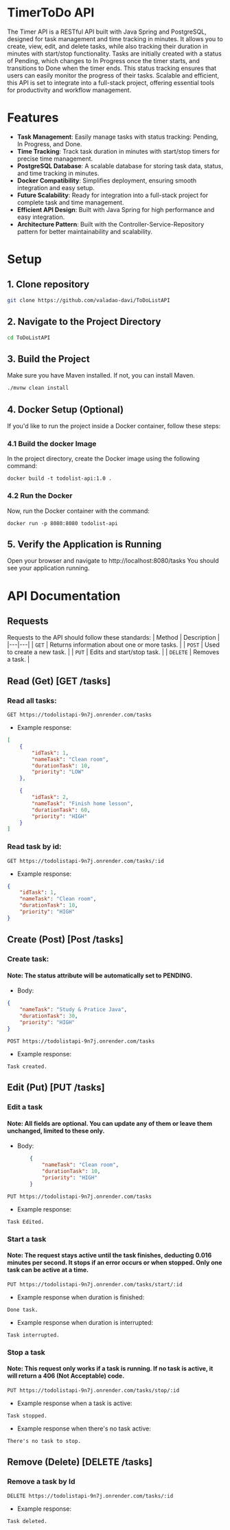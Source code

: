 # TimerToDo API

The Timer API is a RESTful API built with Java Spring and PostgreSQL, designed for task management and time tracking in minutes. It allows you to create, view, edit, and delete tasks, while also tracking their duration in minutes with start/stop functionality. Tasks are initially created with a status of Pending, which changes to In Progress once the timer starts, and transitions to Done when the timer ends. This status tracking ensures that users can easily monitor the progress of their tasks. Scalable and efficient, this API is set to integrate into a full-stack project, offering essential tools for productivity and workflow management.


# Features

- **Task Management**: Easily manage tasks with status tracking: Pending, In Progress, and Done.
- **Time Tracking**: Track task duration in minutes with start/stop timers for precise time management.
- **PostgreSQL Database**: A scalable database for storing task data, status, and time tracking in minutes.
- **Docker Compatibility**: Simplifies deployment, ensuring smooth integration and easy setup.
- **Future Scalability**: Ready for integration into a full-stack project for complete task and time management.
- **Efficient API Design**: Built with Java Spring for high performance and easy integration.
- **Architecture Pattern**: Built with the Controller-Service-Repository pattern for better maintainability and scalability.
# Setup

## 1. Clone repository

```bash
git clone https://github.com/valadao-davi/ToDoListAPI
```

## 2. Navigate to the Project Directory

```bash
cd ToDoListAPI
```

## 3. Build the Project
Make sure you have Maven installed. If not, you can install Maven.


```bash
./mvnw clean install
```

## 4. Docker Setup (Optional)
If you'd like to run the project inside a Docker container, follow these steps:

### 4.1 Build the docker Image
In the project directory, create the Docker image using the following command:

```
docker build -t todolist-api:1.0 .
```

### 4.2 Run the Docker 
Now, run the Docker container with the command:

```
docker run -p 8080:8080 todolist-api
```

## 5. Verify the Application is Running

Open your browser and navigate to http://localhost:8080/tasks You should see your application running.



# API Documentation

## Requests
Requests to the API should follow these standards:
| Method | Description |
|---|---|
| `GET` | Returns information about one or more tasks. |
| `POST` | Used to create a new task. |
| `PUT` | Edits and start/stop task. |
| `DELETE` | Removes a task. |


## Read (Get) [GET  /tasks]

### Read all tasks:
```
GET https://todolistapi-9n7j.onrender.com/tasks
```
+ Example response:
```json    
[
    {
        "idTask": 1,
        "nameTask": "Clean room",
        "durationTask": 10,
        "priority": "LOW"
    },

    {
        "idTask": 2,
        "nameTask": "Finish home lesson",
        "durationTask": 60,
        "priority": "HIGH"
    }
]
 ```

### Read task by id:
```
GET https://todolistapi-9n7j.onrender.com/tasks/:id
```
+ Example response:
```json    
{
    "idTask": 1,
    "nameTask": "Clean room",
    "durationTask": 10,
    "priority": "HIGH"
}

 ```



## Create (Post) [Post  /tasks]

### Create task:
#### Note: The status attribute will be automatically set to PENDING.


+ Body:
```json    
{
    "nameTask": "Study & Pratice Java",
    "durationTask": 30,
    "priority": "HIGH"
}
 ```

```http
POST https://todolistapi-9n7j.onrender.com/tasks
```

 + Example response:
```    
Task created.
 ```

## Edit (Put) [PUT  /tasks]


### Edit a task
#### Note: All fields are optional. You can update any of them or leave them unchanged, limited to these only.
+ Body:
    ```json    
        {
            "nameTask": "Clean room",
            "durationTask": 10,
            "priority": "HIGH"
        }
    ```

```http
PUT https://todolistapi-9n7j.onrender.com/tasks
```

 + Example response:
```    
Task Edited.
 ```


### Start a task

#### Note: The request stays active until the task finishes, deducting 0.016 minutes per second. It stops if an error occurs or when stopped. Only one task can be active at a time.

```http
PUT https://todolistapi-9n7j.onrender.com/tasks/start/:id
```

 + Example response when duration is finished:
```    
Done task.
 ```

 + Example response when duration is interrupted:
```    
Task interrupted.
 ```


### Stop a task

#### Note: This request only works if a task is running. If no task is active, it will return a 406 (Not Acceptable) code.

```http
PUT https://todolistapi-9n7j.onrender.com/tasks/stop/:id
```

 + Example response when a task is active:
```    
Task stopped.
 ```

 + Example response when there's no task active:
```    
There's no task to stop.
 ```


## Remove (Delete) [DELETE  /tasks]


### Remove a task by Id


```http
DELETE https://todolistapi-9n7j.onrender.com/tasks/:id
```

+ Example response:
```    
Task deleted.
 ```

